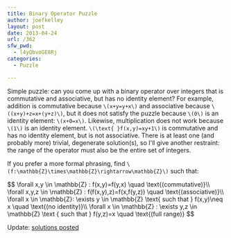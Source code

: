 ```yaml
---
title: Binary Operator Puzzle
author: joefkelley
layout: post
date: 2013-04-24
url: /362
sfw_pwd:
  - l4yQbvoGE8Rj
categories:
  - Puzzle

---
```

Simple puzzle: can you come up with a binary operator over integers that is commutative and associative, but has no identity element? For example, addition is commutative because `\(x+y=y+x\)` and associative because `\((x+y)+z=x+(y+z)\)`, but it does not satisfy the puzzle because `\(0\)` is an identity element: `\(x+0=x\)`. Likewise, multiplication does not work because `\(1\)` is an identity element. `\(\text{ }f(x,y)=xy+1\)` is commutative and has no identity element, but is not associative. There is at least one (and probably more) trivial, degenerate solution(s), so I'll give another restraint: the range of the operator must also be the entire set of integers.

If you prefer a more formal phrasing, find `\(f:\mathbb{Z}\times\mathbb{Z}\rightarrow\mathbb{Z}\)` such that:

<div>$$
\forall x,y \in \mathbb{Z} : f(x,y)=f(y,x) \quad \text{(commutative)}\\  
\forall x,y,z \in \mathbb{Z} : f(f(x,y),z)=f(x,f(y,z)) \quad \text{(associative)}\\
\forall x \in \mathbb{Z}: \exists y \in \mathbb{Z} \text{ such that } f(x,y)\neq x \quad \text{(no identity)}\\
\forall x \in \mathbb{Z} : \exists y,z \in \mathbb{Z} \text { such that } f(y,z)=x \quad \text{(full range)}
$$</div>

Update: [solutions posted][1]

 [1]: /383
